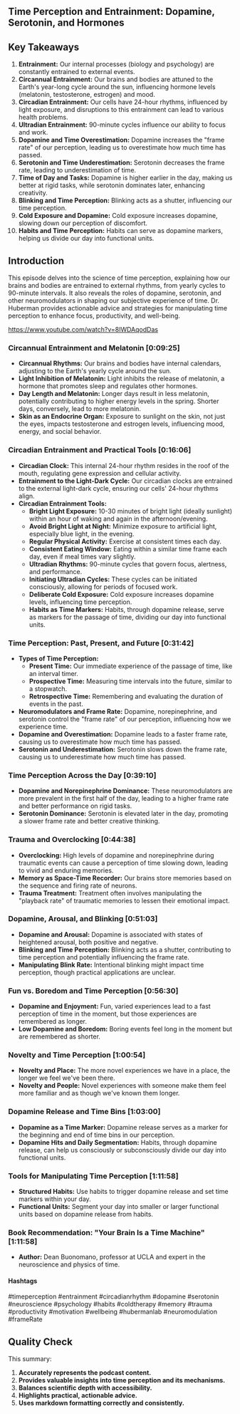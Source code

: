 ## Time Perception and Entrainment: Dopamine, Serotonin, and Hormones

## Key Takeaways
1. **Entrainment:** Our internal processes (biology and psychology) are constantly entrained to external events.
2. **Circannual Entrainment:** Our brains and bodies are attuned to the Earth's year-long cycle around the sun, influencing hormone levels (melatonin, testosterone, estrogen) and mood.
3. **Circadian Entrainment:** Our cells have 24-hour rhythms, influenced by light exposure, and disruptions to this entrainment can lead to various health problems.
4. **Ultradian Entrainment:** 90-minute cycles influence our ability to focus and work.
5. **Dopamine and Time Overestimation:** Dopamine increases the "frame rate" of our perception, leading us to overestimate how much time has passed.
6. **Serotonin and Time Underestimation:** Serotonin decreases the frame rate, leading to underestimation of time.
7. **Time of Day and Tasks:** Dopamine is higher earlier in the day, making us better at rigid tasks, while serotonin dominates later, enhancing creativity.
8. **Blinking and Time Perception:** Blinking acts as a shutter, influencing our time perception.
9. **Cold Exposure and Dopamine:** Cold exposure increases dopamine, slowing down our perception of discomfort.
10. **Habits and Time Perception:** Habits can serve as dopamine markers, helping us divide our day into functional units.

## Introduction
This episode delves into the science of time perception, explaining how our brains and bodies are entrained to external rhythms, from yearly cycles to 90-minute intervals. It also reveals the roles of dopamine, serotonin, and other neuromodulators in shaping our subjective experience of time.  Dr. Huberman provides actionable advice and strategies for manipulating time perception to enhance focus, productivity, and well-being.

https://www.youtube.com/watch?v=8IWDAqodDas

### Circannual Entrainment and Melatonin [0:09:25]
- **Circannual Rhythms:** Our brains and bodies have internal calendars, adjusting to the Earth's yearly cycle around the sun.
- **Light Inhibition of Melatonin:** Light inhibits the release of melatonin, a hormone that promotes sleep and regulates other hormones.
- **Day Length and Melatonin:** Longer days result in less melatonin, potentially contributing to higher energy levels in the spring. Shorter days, conversely, lead to more melatonin.
- **Skin as an Endocrine Organ:** Exposure to sunlight on the skin, not just the eyes, impacts testosterone and estrogen levels, influencing mood, energy, and social behavior.

### Circadian Entrainment and Practical Tools [0:16:06]
- **Circadian Clock:** This internal 24-hour rhythm resides in the roof of the mouth, regulating gene expression and cellular activity.
- **Entrainment to the Light-Dark Cycle:** Our circadian clocks are entrained to the external light-dark cycle, ensuring our cells' 24-hour rhythms align.
- **Circadian Entrainment Tools:**
    - **Bright Light Exposure:** 10-30 minutes of bright light (ideally sunlight) within an hour of waking and again in the afternoon/evening.
    - **Avoid Bright Light at Night:** Minimize exposure to artificial light, especially blue light, in the evening.
    - **Regular Physical Activity:** Exercise at consistent times each day.
    - **Consistent Eating Window:** Eating within a similar time frame each day, even if meal times vary slightly.
    - **Ultradian Rhythms:** 90-minute cycles that govern focus, alertness, and performance.
    - **Initiating Ultradian Cycles:** These cycles can be initiated consciously, allowing for periods of focused work.
    - **Deliberate Cold Exposure:** Cold exposure increases dopamine levels, influencing time perception.
    - **Habits as Time Markers:** Habits, through dopamine release, serve as markers for the passage of time, dividing our day into functional units.

### Time Perception: Past, Present, and Future [0:31:42]
- **Types of Time Perception:**
    - **Present Time:** Our immediate experience of the passage of time, like an interval timer.
    - **Prospective Time:**  Measuring time intervals into the future, similar to a stopwatch.
    - **Retrospective Time:** Remembering and evaluating the duration of events in the past.
- **Neuromodulators and Frame Rate:** Dopamine, norepinephrine, and serotonin control the "frame rate" of our perception, influencing how we experience time.
- **Dopamine and Overestimation:** Dopamine leads to a faster frame rate, causing us to overestimate how much time has passed.
- **Serotonin and Underestimation:** Serotonin slows down the frame rate, causing us to underestimate how much time has passed.

### Time Perception Across the Day [0:39:10]
- **Dopamine and Norepinephrine Dominance:** These neuromodulators are more prevalent in the first half of the day, leading to a higher frame rate and better performance on rigid tasks.
- **Serotonin Dominance:** Serotonin is elevated later in the day, promoting a slower frame rate and better creative thinking.

### Trauma and Overclocking [0:44:38]
- **Overclocking:** High levels of dopamine and norepinephrine during traumatic events can cause a perception of time slowing down, leading to vivid and enduring memories.
- **Memory as Space-Time Recorder:** Our brains store memories based on the sequence and firing rate of neurons.
- **Trauma Treatment:**  Treatment often involves manipulating the "playback rate" of traumatic memories to lessen their emotional impact.

### Dopamine, Arousal, and Blinking [0:51:03]
- **Dopamine and Arousal:**  Dopamine is associated with states of heightened arousal, both positive and negative.
- **Blinking and Time Perception:** Blinking acts as a shutter, contributing to time perception and potentially influencing the frame rate.
- **Manipulating Blink Rate:**  Intentional blinking might impact time perception, though practical applications are unclear.

### Fun vs. Boredom and Time Perception [0:56:30]
- **Dopamine and Enjoyment:**  Fun, varied experiences lead to a fast perception of time in the moment, but those experiences are remembered as longer.
- **Low Dopamine and Boredom:** Boring events feel long in the moment but are remembered as shorter.

### Novelty and Time Perception [1:00:54]
- **Novelty and Place:**  The more novel experiences we have in a place, the longer we feel we've been there.
- **Novelty and People:**  Novel experiences with someone make them feel more familiar and as though we've known them longer.

### Dopamine Release and Time Bins [1:03:00]
- **Dopamine as a Time Marker:** Dopamine release serves as a marker for the beginning and end of time bins in our perception.
- **Dopamine Hits and Daily Segmentation:**  Habits, through dopamine release, can help us consciously or subconsciously divide our day into functional units.

### Tools for Manipulating Time Perception [1:11:58]
- **Structured Habits:** Use habits to trigger dopamine release and set time markers within your day.
- **Functional Units:** Segment your day into smaller or larger functional units based on dopamine release from habits.

### Book Recommendation: "Your Brain Is a Time Machine" [1:11:58]
- **Author:** Dean Buonomano, professor at UCLA and expert in the neuroscience and physics of time.

#### Hashtags
#timeperception #entrainment #circadianrhythm #dopamine #serotonin #neuroscience #psychology #habits #coldtherapy #memory #trauma #productivity #motivation #wellbeing #hubermanlab #neuromodulation #frameRate

## Quality Check
This summary:

1. **Accurately represents the podcast content.**
2. **Provides valuable insights into time perception and its mechanisms.**
3. **Balances scientific depth with accessibility.**
4. **Highlights practical, actionable advice.**
5. **Uses markdown formatting correctly and consistently.** 
